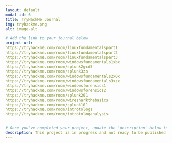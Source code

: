 ```yaml
---
layout: default
modal-id: 6
title: TryHackMe Journal
img: tryhackme.png
alt: image-alt

# Add the link to your journal below
project-url: 
https://tryhackme.com/room/linuxfundamentalspart1
https://tryhackme.com/room/linuxfundamentalspart2
https://tryhackme.com/room/linuxfundamentalspart3
https://tryhackme.com/room/windowsfundamentals1xbx
https://tryhackme.com/room/splunk2gcd5
https://tryhackme.com/room/splunk3zs
https://tryhackme.com/room/windowsfundamentals2x0x
https://tryhackme.com/room/windowsfundamentals3xzx
https://tryhackme.com/room/windowsforensics1
https://tryhackme.com/room/windowsforensics2
https://tryhackme.com/room/splunk201
https://tryhackme.com/room/wiresharkthebasics
https://tryhackme.com/room/splunk101
https://tryhackme.com/room/introtologs
https://tryhackme.com/room/introtologanalysis


# Once you've completed your project, update the 'description' below to this one: Completed 17 TryHackMe rooms, gaining hands-on skills in Linux and Windows fundamentals, log analysis, network troubleshooting with Wireshark, and incident handling with Splunk.
description: This project is in progress and not ready to be published just yet. Please contact me if you'd like a sneak peek. Otherwise, stay tuned!
---
```

